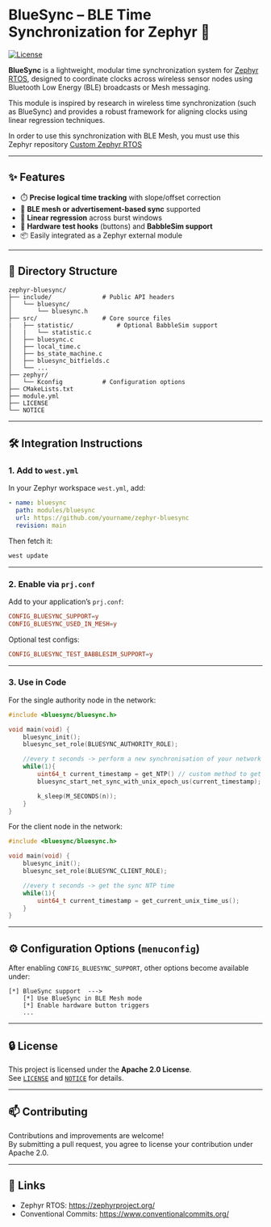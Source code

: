# BlueSync – BLE Time Synchronization for Zephyr 🚀

[![License](https://img.shields.io/badge/license-Apache%202.0-blue.svg)](LICENSE)

**BlueSync** is a lightweight, modular time synchronization system for [Zephyr RTOS](https://zephyrproject.org/), designed to coordinate clocks across wireless sensor nodes using Bluetooth Low Energy (BLE) broadcasts or Mesh messaging.

This module is inspired by research in wireless time synchronization (such as BlueSync) and provides a robust framework for aligning clocks using linear regression techniques.

In order to use this synchronization with BLE Mesh, you must use this Zephyr repository [Custom Zephyr RTOS](https://github.com/Tobi15/sdk-zephyr/tree/v3.5.99-ncs1-hbi-coded-phy)

---

## ✨ Features

- ⏱️ **Precise logical time tracking** with slope/offset correction  
- 📡 **BLE mesh or advertisement-based sync** supported  
- 🧠 **Linear regression** across burst windows  
- 🧪 **Hardware test hooks** (buttons) and **BabbleSim support**  
- 📦 Easily integrated as a Zephyr external module

---

## 📁 Directory Structure

```
zephyr-bluesync/
├── include/              # Public API headers
│   └── bluesync/
│       └── bluesync.h
├── src/                  # Core source files
|   ├── statistic/            # Optional BabbleSim support
│   |   └── statistic.c
│   ├── bluesync.c
│   ├── local_time.c
│   ├── bs_state_machine.c
│   ├── bluesync_bitfields.c
│   └── ...
├── zephyr/
│   └── Kconfig           # Configuration options
├── CMakeLists.txt
├── module.yml
├── LICENSE
└── NOTICE
```

---

## 🛠️ Integration Instructions

### 1. Add to `west.yml`

In your Zephyr workspace `west.yml`, add:

```yaml
- name: bluesync
  path: modules/bluesync
  url: https://github.com/yourname/zephyr-bluesync
  revision: main
```

Then fetch it:

```bash
west update
```

---

### 2. Enable via `prj.conf`

Add to your application’s `prj.conf`:

```conf
CONFIG_BLUESYNC_SUPPORT=y
CONFIG_BLUESYNC_USED_IN_MESH=y
```

Optional test configs:

```conf
CONFIG_BLUESYNC_TEST_BABBLESIM_SUPPORT=y
```

---

### 3. Use in Code

For the single authority node in the network: 
```c
#include <bluesync/bluesync.h>

void main(void) {
    bluesync_init();
    bluesync_set_role(BLUESYNC_AUTHORITY_ROLE);

    //every t seconds -> perform a new synchronisation of your network
    while(1){
        uint64_t current_timestamp = get_NTP() // custom method to get your NTP time
        bluesync_start_net_sync_with_unix_epoch_us(current_timestamp);

        k_sleep(M_SECONDS(n));
    }
}
```

For the client node in the network: 
```c
#include <bluesync/bluesync.h>

void main(void) {
    bluesync_init();
    bluesync_set_role(BLUESYNC_CLIENT_ROLE);

    //every t seconds -> get the sync NTP time
    while(1){
        uint64_t current_timestamp = get_current_unix_time_us();
    }
}
```

---

## ⚙️ Configuration Options (`menuconfig`)

After enabling `CONFIG_BLUESYNC_SUPPORT`, other options become available under:

```
[*] BlueSync support  ---> 
    [*] Use BlueSync in BLE Mesh mode
    [*] Enable hardware button triggers
    ...
```

---

## 🔒 License

This project is licensed under the **Apache 2.0 License**.  
See [`LICENSE`](LICENSE) and [`NOTICE`](NOTICE) for details.

---

## 📫 Contributing

Contributions and improvements are welcome!  
By submitting a pull request, you agree to license your contribution under Apache 2.0.

---

## 🔗 Links

- Zephyr RTOS: https://zephyrproject.org/
- Conventional Commits: https://www.conventionalcommits.org/
